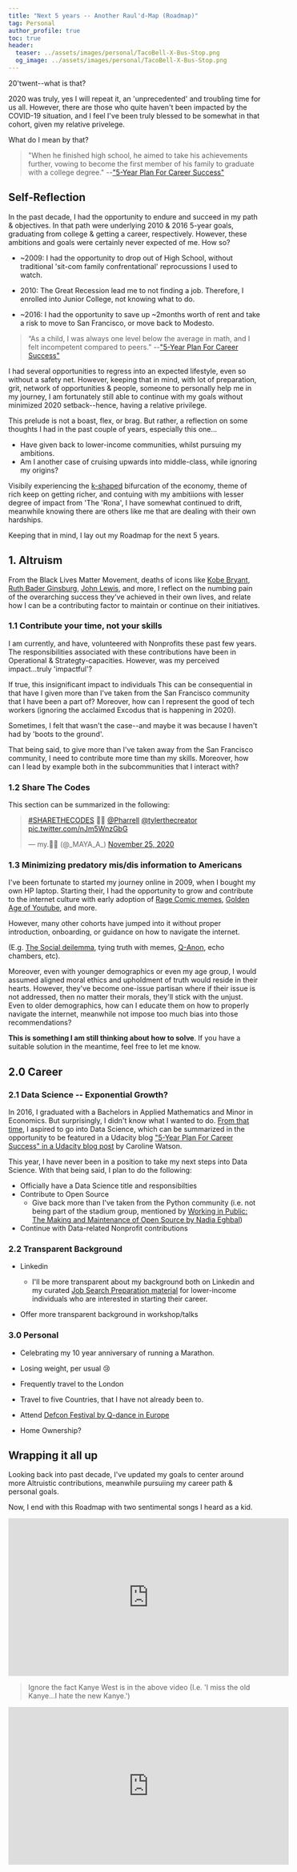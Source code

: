 ```yaml
---
title: "Next 5 years -- Another Raul'd-Map (Roadmap)"
tag: Personal
author_profile: true
toc: true
header:
  teaser: ../assets/images/personal/TacoBell-X-Bus-Stop.png
  og_image: ../assets/images/personal/TacoBell-X-Bus-Stop.png
---
```


20'twent--what is that?

2020 was truly, yes I will repeat it, an 'unprecedented' and troubling time for us all. However, there are those who quite haven't been impacted by the COVID-19 situation, and I feel I've been truly blessed to be somewhat in that cohort, given my relative privelege.

What do I mean by that?

> "When he finished high school, he aimed to take his achievements further, vowing to become the first member of his family to graduate with a college degree." --["5-Year Plan For Career Success"](https://blog.udacity.com/2017/12/5-year-plan-for-career-success.html)

## Self-Reflection

In the past decade, I had the opportunity to endure and succeed in my path & objectives. In that path were underlying 2010 & 2016 5-year goals, graduating from college & getting a career, respectively. However, these ambitions and goals were certainly never expected of me. How so?

* ~2009: I had the opportunity to drop out of High School, without traditional 'sit-com family confrentational' reprocussions I used to watch.

* 2010: The Great Recession lead me to not finding a job. Therefore, I enrolled into Junior College, not knowing what to do.

* ~2016: I had the opportunity to save up ~2months worth of rent and take a risk to move to San Francisco, or move back to Modesto.

> “As a child, I was always one level below the average in math, and I felt incompetent compared to peers.” --["5-Year Plan For Career Success"](https://blog.udacity.com/2017/12/5-year-plan-for-career-success.html)

I had several opportunities to regress into an expected lifestyle, even so without a safety net. However, keeping that in mind, with lot of preparation, grit, network of opportunities & people, someone to personally help me in my journey, I am fortunately still able to continue with my goals without minimized 2020 setback--hence, having a relative privilege.

This prelude is not a boast, flex, or brag. But rather, a reflection on some thoughts I had in the past couple of years, especially this one...
* Have given back to lower-income communities, whilst pursuing my ambitions. 
* Am I another case of cruising upwards into middle-class, while ignoring my origins?

Visibily experiencing the [k-shaped](https://www.cnet.com/personal-finance/americas-v-shaped-vs-k-shaped-economic-recovery-what-does-it-all-mean/) bifurcation of the economy, theme of rich keep on getting richer, and contuing with my ambitiions with lesser degree of impact from 'The 'Rona', I have somewhat continued to drift, meanwhile knowing there are others like me that are dealing with their own hardships.

Keeping that in mind, I lay out my Roadmap for the next 5 years.

## 1. Altruism

From the Black Lives Matter Movement, deaths of icons like [Kobe Bryant](https://en.wikipedia.org/wiki/Kobe_Bryant), [Ruth Bader Ginsburg](https://en.wikipedia.org/wiki/Ruth_Bader_Ginsburg), [John Lewis](https://en.wikipedia.org/wiki/John_Lewis), and more, I reflect on the numbing pain of the overarching success they've achieved in their own lives, and relate how I can be a contributing factor to maintain or continue on their initiatives.

### 1.1 Contribute your time, not your skills

I am currently, and have, volunteered with Nonprofits these past few years. The responsibilities associated with these contributions have been in Operational & Strategty-capacities. However, was my perceived impact...truly 'impactful'?

If true, this insignificant impact to individuals This can be consequential in that have I given more than I've taken from the San Francisco community that I have been a part of? Moreover, how can I represent the good of tech workers (ignoring the acclaimed Excodus that is happening in 2020).

Sometimes, I felt that wasn't the case--and maybe it was because I haven't had by 'boots to the ground'.

That being said, to give more than I've taken away from the San Francisco community, I need to contribute more time than my skills. Moreover, how can I lead by example both in the subcommunities that I interact with?

### 1.2 Share The Codes

This section can be summarized in the following:

<blockquote class="twitter-tweet"><p lang="und" dir="ltr"><a href="https://twitter.com/hashtag/SHARETHECODES?src=hash&amp;ref_src=twsrc%5Etfw">#SHARETHECODES</a> 💫🌱 <a href="https://twitter.com/Pharrell?ref_src=twsrc%5Etfw">@Pharrell</a> <a href="https://twitter.com/tylerthecreator?ref_src=twsrc%5Etfw">@tylerthecreator</a> <a href="https://t.co/nJm5WnzGbG">pic.twitter.com/nJm5WnzGbG</a></p>&mdash; my.💅🏽 (@_MAYA_A_) <a href="https://twitter.com/_MAYA_A_/status/1331667687815086080?ref_src=twsrc%5Etfw">November 25, 2020</a></blockquote> <script async src="https://platform.twitter.com/widgets.js" charset="utf-8"></script>

### 1.3 Minimizing predatory mis/dis information to Americans


I've been fortunate to started my journey online in 2009, when I bought my own HP laptop. Starting their, I had the opportunity to grow and contribute to the internet culture with early adoption of [Rage Comic memes](https://www.buzzfeednews.com/article/katienotopoulos/memes-that-defined-the-2010s), [Golden Age of Youtube](https://www.theverge.com/2019/4/5/18287318/youtube-logan-paul-pewdiepie-demonetization-adpocalypse-premium-influencers-creators), and more.

However, many other cohorts have jumped into it without proper introduction, onboarding, or guidance on how to navigate the internet.

(E.g. [The Social deilemma](https://g.co/kgs/LZikMX), tying truth with memes, [Q-Anon](https://abcnews.go.com/Politics/men-qanon/story?id=73046374), echo chambers, etc).

Moreover, even with younger demographics or even my age group, I would assumed aligned moral ethics and upholdment of truth would reside in their hearts. However, they've become one-issue partisan where if their issue is not addressed, then no matter their morals, they'll stick with the unjust. Even to older demographics, how can I educate them on how to properly navigate the internet, meanwhile not impose too much bias into those recommendations?

**This is something I am still thinking about how to solve**. If you have a suitable solution in the meantime, feel free to let me know.

## 2.0 Career

### 2.1 Data Science -- Exponential Growth?

In 2016, I graduated with a Bachelors in Applied Mathematics and Minor in Economics. But surprisingly, I didn't know what I wanted to do. [From that time](https://www.youtube.com/watch?v=AGBGetoOW4s&pbjreload=101), I aspired to go into Data Science, which can be summarized in the opportunity to be featured in a Udacity blog  ["5-Year Plan For Career Success" in a Udacity blog post](https://blog.udacity.com/2017/12/5-year-plan-for-career-success.html) by Caroline Watson.

This year, I have never been in a position to take my next steps into Data Science. With that being said, I plan to do the following:
* Officially have a Data Science title and responsibilties
* Contribute to Open Source
  * Give back more than I've taken from the Python community (i.e. not being part of the stadium group, mentioned by [Working in Public: The Making and Maintenance of Open Source by Nadia Eghbal](https://www.amazon.com/Working-Public-Making-Maintenance-Software/dp/0578675862))
* Continue with Data-related Nonprofit contributions

### 2.2 Transparent Background


* Linkedin
  * I'll be more transparent about my background both on Linkedin and my curated [Job Search Preparation material](https://raulingaverage.dev/job-search) for lower-income individuals who are interested in starting their career.

* Offer more transparent background in workshop/talks

### 3.0 Personal

* Celebrating my 10 year anniversary of running a Marathon.

* Losing weight, per usual :cry:

* Frequently travel to the London

* Travel to five Countries, that I have not already been to.

* Attend [Defcon Festival by Q-dance in Europe](https://youtu.be/vJ2eHsQv7Ac?t=3779)

* Home Ownership?

## Wrapping it all up

Looking back into past decade, I've updated my goals to center around more Altruistic contributions, meanwhile pursuiing my career path & personal goals.

Now, I end with this Roadmap with two sentimental songs I heard as a kid.



<iframe width="560" height="315" src="https://www.youtube.com/embed/Kxi3RQl6xVI" frameborder="0" allow="accelerometer; autoplay; clipboard-write; encrypted-media; gyroscope; picture-in-picture" allowfullscreen></iframe>

> Ignore the fact Kanye West is in the above video (I.e. 'I miss the old Kanye...I hate the new Kanye.')

<iframe width="560" height="315" src="https://www.youtube.com/embed/RvVfgvHucRY" frameborder="0" allow="accelerometer; autoplay; clipboard-write; encrypted-media; gyroscope; picture-in-picture" allowfullscreen></iframe>